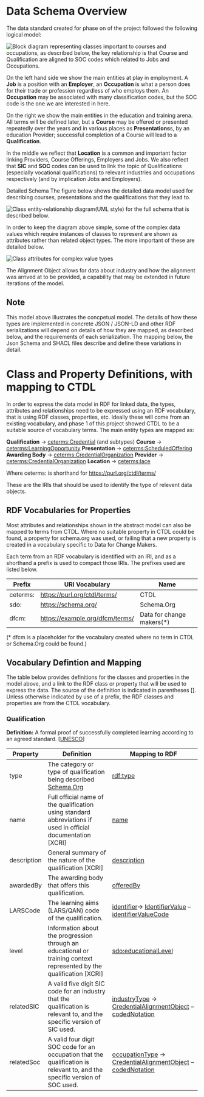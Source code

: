# Data Schema Overview

The data standard created for phase on of the project followed the following logical model:

![Block diagram representing classes important to courses and occupations, as described below, the key relationship is that Course and Qualification are aligned to SOC codes which related to Jobs and Occupations.](./imgs/conceptualSchemaOverview.png)

On the left hand side we show the main entities at play in employment. A **Job** is a position with an **Employer**, an **Occupation** is what a person does for their trade or profession regardless of who employs them. An **Occupation** may be associated with many classification codes, but the SOC code is the one we are interested in here.

On the right we show the main entities in the education and training arena. All terms will be defined later, but a **Course** may be offered or presented repeatedly over the years and in various places as **Presentations**s, by an education Provider; successful completion of a Course will lead to a **Qualification**.

In the middle we reflect that **Location** is a common and important factor linking Providers, Course Offerings, Employers and Jobs. We also reflect that **SIC** and **SOC** codes can be used to link the topic of Qualifications (especially vocational qualifications) to relevant industries and occupations respectively (and by implication Jobs and Employers).

Detailed Schema
The figure below shows the detailed data model used for describing courses, presentations and the qualifications that they lead to.

![Class entity-relationship diagram(UML style) for the full schema that is described below.](./imgs/conceptualSchema-Full.png)

In order to keep the diagram above simple, some of the complex data values which require instances of classes to represent are shown as attributes rather than related object types. The more important of these are detailed below.

![Class attributes for complex value types](./imgs/conceptualSchema-ComplexTypes.png)

The Alignment Object allows for data about industry and how the alignment was arrived at to be provided, a capability that may be extended in future iterations of the model. 

## Note

This model above illustrates the concpetual model. The details of how these types are implemented in concrete JSON / JSON-LD and other RDF serializations will depend on details of how they are mapped, as described below, and the requirements of each serialization. The mapping below, the Json Schema and SHACL files describe and define these variations in detail.

# Class and Property Definitions, with mapping to CTDL

In order to express the data model in RDF for linked data, the types, attributes and relationships need to be expressed using an RDF vocabulary, that is using RDF classes, properties, etc. Ideally these will come from an existing vocabulary, and phase 1 of this project showed CTDL to be a suitable source of vocabulary terms. The main entity types are mapped as:

**Qualification** → [ceterms:Credential](https://purl.org/ctdl/terms/Credential) (and subtypes)
**Course** → [ceterms:LearningOpportunity](https://purl.org/ctdl/terms/LearningOpportunity) 
**Presentation** → [ceterms:ScheduledOffering](https://purl.org/ctdl/terms/ScheduledOffering) 
**Awarding Body** → [ceterms:CredentialOrganization](https://purl.org/ctdl/terms/CredentialOrganization) 
**Provider** → [ceterms:CredentialOrganization](https://purl.org/ctdl/terms/CredentialOrganization)
**Location** → [ceterms:lace](https://purl.org/ctdl/terms/Place)

Where ceterms: is shorthand for https://purl.org/ctdl/terms/

These are the IRIs that should be used to identify the type of relevent data objects.

## RDF Vocabularies for Properties

Most attributes and relationships shown in the abstract model can also be mapped to terms from CTDL. Where no suitable property in CTDL could be found, a property for schema.org was used, or failing that a new property is created in a vocabulary specific to Data for Change Makers.

Each term from an RDF vocabulary is identified with an IRI, and as a shorthand a prefix is used to compact those IRIs. The prefixes used are listed below. 

| Prefix | URI Vocabulary | Name         |
|--------|----------------|--------------|
| ceterms: | https://purl.org/ctdl/terms/ |CTDL |
| sdo: | https://schema.org/ | Schema.Org| 
| dfcm: | https://example.org/dfcm/terms/  |Data for change makers(*) |

(* dfcm is a placeholder for the vocabulary created where no term in CTDL or Schema.Org could be found.)

## Vocabulary Defintion and Mapping

The table below provides definitions for the classes and properties in the model above, and a link to the RDF class or property that will be used to express the data. The source of the definition is indicated in parentheses []. Unless otherwise indicated by use of a prefix, the RDF classes and properties are from the CTDL vocabulary.


### Qualification

**Definition:** A formal proof of successfully completed learning according to an agreed standard. [[UNESCO](https://unevoc.unesco.org/home/TVETipedia+Glossary/lang=en/show=term/term=Qualification#start)]

| Property | Definition      | Mapping to RDF |
|----------|-----------------|----------------|
| type | The category or type of qualification being described [Schema.Org](https://schema.org/credentialCategory) | [rdf:type](https://www.w3.org/TR/rdf-schema/#ch_type)
| name | Full official name of the qualification using standard abbreviations if used in official documentation [XCRI] | [name](https://purl.org/ctdl/terms/name) |
| description | General summary of the nature of the qualification [XCRI] | [description](https://purl.org/ctdl/terms/description) |
| awardedBy | The awarding body that offers this qualification. | [offeredBy](https://purl.org/ctdl/terms/offeredBy)
| LARSCode | The learning aims (LARS/QAN) code of the qualification. | [identifier](https://purl.org/ctdl/terms/identifier)→ [IdentifierValue](https://purl.org/ctdl/terms/IdentifierValue) – [identifierValueCode](https://purl.org/ctdl/terms/identifierValueCode) 
| level | Information about the progression through an educational or training context represented by the qualification [XCRI] | [sdo:educationalLevel](http://schema.org/educationalLevel) |
| relatedSIC | A valid five digit SIC code for an industry that the qualification is relevant to, and the specific version of SIC used.  |[industryType](https://purl.org/ctdl/terms/industryType) → [CredentialAlignmentObject](https://purl.org/ctdl/terms/CredentialAlignmentObject) – [codedNotation](https://purl.org/ctdl/terms/codedNotation) |
| relatedSoc | A valid four digit SOC code for an occupation that the qualification is relevant to, and the specific version of SOC used. | [occupationType](https://purl.org/ctdl/terms/occupationType) → [CredentialAlignmentObject](https://purl.org/ctdl/terms/CredentialAlignmentObject) – [codedNotation](https://purl.org/ctdl/terms/codedNotation)  |


